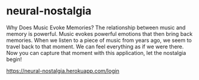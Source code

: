 # neural-nostalgia
Why Does Music Evoke Memories? The relationship between music and memory is powerful. Music evokes powerful emotions that then bring back memories. When we listen to a piece of music from years ago, we seem to travel back to that moment. We can feel everything as if we were there. Now you can capture that moment with this application, let the nostalgia begin!



https://neural-nostalgia.herokuapp.com/login 
